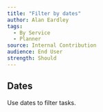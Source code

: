 ```yaml
---
title: "Filter by dates"
author: Alan Eardley
tags: 
  - By Service
  - Planner
source: Internal Contribution
audience: End User
strength: Should
---
```


## Dates
Use dates to filter tasks.